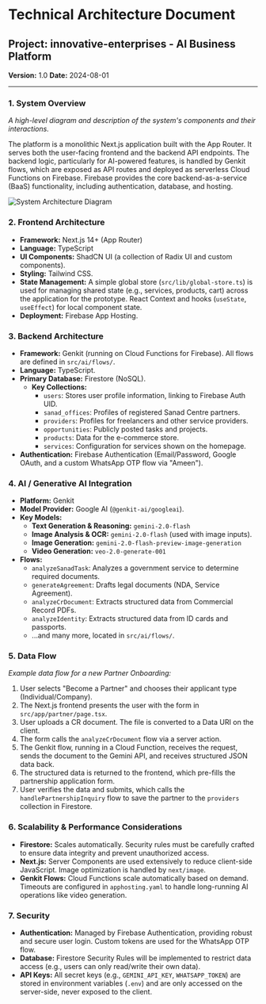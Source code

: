 
# Technical Architecture Document

## Project: innovative-enterprises - AI Business Platform
**Version:** 1.0
**Date:** 2024-08-01

---

### 1. System Overview
*A high-level diagram and description of the system's components and their interactions.*

The platform is a monolithic Next.js application built with the App Router. It serves both the user-facing frontend and the backend API endpoints. The backend logic, particularly for AI-powered features, is handled by Genkit flows, which are exposed as API routes and deployed as serverless Cloud Functions on Firebase. Firebase provides the core backend-as-a-service (BaaS) functionality, including authentication, database, and hosting.

![System Architecture Diagram](https://placehold.co/800x400?text=Next.js+<->+Firebase+Functions+(Genkit)+<->+Firestore/Auth)

### 2. Frontend Architecture
- **Framework:** Next.js 14+ (App Router)
- **Language:** TypeScript
- **UI Components:** ShadCN UI (a collection of Radix UI and custom components).
- **Styling:** Tailwind CSS.
- **State Management:** A simple global store (`src/lib/global-store.ts`) is used for managing shared state (e.g., services, products, cart) across the application for the prototype. React Context and hooks (`useState`, `useEffect`) for local component state.
- **Deployment:** Firebase App Hosting.

### 3. Backend Architecture
- **Framework:** Genkit (running on Cloud Functions for Firebase). All flows are defined in `src/ai/flows/`.
- **Language:** TypeScript.
- **Primary Database:** Firestore (NoSQL).
  - **Key Collections:**
    - `users`: Stores user profile information, linking to Firebase Auth UID.
    - `sanad_offices`: Profiles of registered Sanad Centre partners.
    - `providers`: Profiles for freelancers and other service providers.
    - `opportunities`: Publicly posted tasks and projects.
    - `products`: Data for the e-commerce store.
    - `services`: Configuration for services shown on the homepage.
- **Authentication:** Firebase Authentication (Email/Password, Google OAuth, and a custom WhatsApp OTP flow via "Ameen").

### 4. AI / Generative AI Integration
- **Platform:** Genkit
- **Model Provider:** Google AI (`@genkit-ai/googleai`).
- **Key Models:**
  - **Text Generation & Reasoning:** `gemini-2.0-flash`
  - **Image Analysis & OCR:** `gemini-2.0-flash` (used with image inputs).
  - **Image Generation:** `gemini-2.0-flash-preview-image-generation`
  - **Video Generation:** `veo-2.0-generate-001`
- **Flows:**
  - `analyzeSanadTask`: Analyzes a government service to determine required documents.
  - `generateAgreement`: Drafts legal documents (NDA, Service Agreement).
  - `analyzeCrDocument`: Extracts structured data from Commercial Record PDFs.
  - `analyzeIdentity`: Extracts structured data from ID cards and passports.
  - ...and many more, located in `src/ai/flows/`.

### 5. Data Flow
*Example data flow for a new Partner Onboarding:*
1.  User selects "Become a Partner" and chooses their applicant type (Individual/Company).
2.  The Next.js frontend presents the user with the form in `src/app/partner/page.tsx`.
3.  User uploads a CR document. The file is converted to a Data URI on the client.
4.  The form calls the `analyzeCrDocument` flow via a server action.
5.  The Genkit flow, running in a Cloud Function, receives the request, sends the document to the Gemini API, and receives structured JSON data back.
6.  The structured data is returned to the frontend, which pre-fills the partnership application form.
7.  User verifies the data and submits, which calls the `handlePartnershipInquiry` flow to save the partner to the `providers` collection in Firestore.

### 6. Scalability & Performance Considerations
- **Firestore:** Scales automatically. Security rules must be carefully crafted to ensure data integrity and prevent unauthorized access.
- **Next.js:** Server Components are used extensively to reduce client-side JavaScript. Image optimization is handled by `next/image`.
- **Genkit Flows:** Cloud Functions scale automatically based on demand. Timeouts are configured in `apphosting.yaml` to handle long-running AI operations like video generation.

### 7. Security
- **Authentication:** Managed by Firebase Authentication, providing robust and secure user login. Custom tokens are used for the WhatsApp OTP flow.
- **Database:** Firestore Security Rules will be implemented to restrict data access (e.g., users can only read/write their own data).
- **API Keys:** All secret keys (e.g., `GEMINI_API_KEY`, `WHATSAPP_TOKEN`) are stored in environment variables (`.env`) and are only accessed on the server-side, never exposed to the client.


